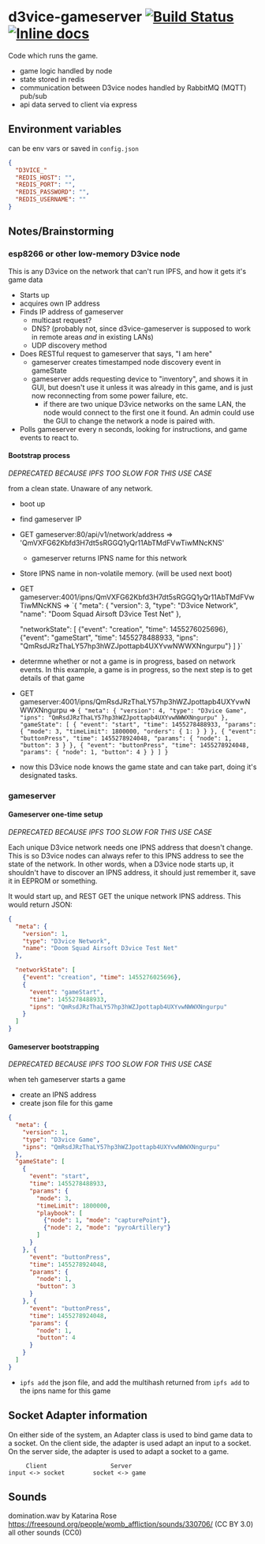 # d3vice-gameserver [![Build Status](https://travis-ci.org/doomsquadairsoft/d3vice-gameserver.svg?branch=master)](https://travis-ci.org/doomsquadairsoft/d3vice-gameserver) [![Inline docs](http://inch-ci.org/github/doomsquadairsoft/d3vice-gameserver.svg?branch=master)](http://inch-ci.org/github/doomsquadairsoft/d3vice-gameserver)
Code which runs the game.

* game logic handled by node
* state stored in redis
* communication between D3vice nodes handled by RabbitMQ (MQTT) pub/sub
* api data served to client via express


## Environment variables

can be env vars or saved in `config.json`

```json
{
  "D3VICE_"
  "REDIS_HOST": "",
  "REDIS_PORT": "",
  "REDIS_PASSWORD": "",
  "REDIS_USERNAME": ""
}
```

## Notes/Brainstorming



### esp8266 or other low-memory D3vice node

This is any D3vice on the network that can't run IPFS, and how it gets it's game data

* Starts up
* acquires own IP address
* Finds IP address of gameserver
  * multicast request?
  * DNS? (probably not, since d3vice-gameserver is supposed to work in remote areas *and* in existing LANs)
  * UDP discovery method
* Does RESTful request to gameserver that says, "I am here"
  * gameserver creates timestamped node discovery event in gameState
  * gameserver adds requesting device to "inventory", and shows it in GUI, but doesn't use it unless it was already in this game, and is just now reconnecting from some power failure, etc.
    * if there are two unique D3vice networks on the same LAN, the node would connect to the first one it found. An admin could use the GUI to change the network a node is paired with.
* Polls gameserver every n seconds, looking for instructions, and game events to react to.

#### Bootstrap process

*DEPRECATED BECAUSE IPFS TOO SLOW FOR THIS USE CASE*

from a clean state. Unaware of any network.

* boot up
* find gameserver IP
* GET gameserver:80/api/v1/network/address
    => 'QmVXFG62Kbfd3H7dt5sRGGQ1yQr11AbTMdFVwTiwMNcKNS'
  * gameserver returns IPNS name for this network
* Store IPNS name in non-volatile memory. (will be used next boot)
* GET gameserver:4001/ipns/QmVXFG62Kbfd3H7dt5sRGGQ1yQr11AbTMdFVwTiwMNcKNS
  => `{
    "meta": {
      "version": 3,
      "type": "D3vice Network",
      "name": "Doom Squad Airsoft D3vice Test Net"
    },

    "networkState": [
      {"event": "creation", "time": 1455276025696},
      {"event": "gameStart", "time": 1455278488933, "ipns": "QmRsdJRzThaLY57hp3hWZJpottapb4UXYvwNWWXNngurpu"}
    ]
  }`
* determne whether or not a game is in progress, based on network events. In this example, a game is in progress, so the next step is to get details of that game
* GET gameserver:4001/ipns/QmRsdJRzThaLY57hp3hWZJpottapb4UXYvwNWWXNngurpu
  => `{
    "meta": {
      "version": 4,
      "type": "D3vice Game",
      "ipns": "QmRsdJRzThaLY57hp3hWZJpottapb4UXYvwNWWXNngurpu"
    },
    "gameState": [
      {
        "event": "start",
        "time": 1455278488933,
        "params": {
          "mode": 3,
          "timeLimit": 1800000,
          "orders": {
            1:
          }
        }
      }, {
        "event": "buttonPress",
        "time": 1455278924048,
        "params": {
          "node": 1,
          "button": 3
        }
      }, {
        "event": "buttonPress",
        "time": 1455278924048,
        "params": {
          "node": 1,
          "button": 4
        }
      }
    ]
  }`
* now this D3vice node knows the game state and can take part, doing it's designated tasks.



### gameserver

#### Gameserver one-time setup

*DEPRECATED BECAUSE IPFS TOO SLOW FOR THIS USE CASE*

Each unique D3vice network needs one IPNS address that doesn't change. This is so D3vice nodes can always refer to this IPNS address to see the state of the network. In other words, when a D3vice node starts up, it shouldn't have to discover an IPNS address, it should just remember it, save it in EEPROM or something.

It would start up, and REST GET the unique network IPNS address. This would return JSON:

```json
{
  "meta": {
    "version": 1,
    "type": "D3vice Network",
    "name": "Doom Squad Airsoft D3vice Test Net"
  },

  "networkState": [
    {"event": "creation", "time": 1455276025696},
    {
      "event": "gameStart",
      "time": 1455278488933,
      "ipns": "QmRsdJRzThaLY57hp3hWZJpottapb4UXYvwNWWXNngurpu"
    }
  ]
}
```

#### Gameserver bootstrapping

*DEPRECATED BECAUSE IPFS TOO SLOW FOR THIS USE CASE*

when teh gameserver starts a game

* create an IPNS address
* create json file for this game

```json
{
  "meta": {
    "version": 1,
    "type": "D3vice Game",
    "ipns": "QmRsdJRzThaLY57hp3hWZJpottapb4UXYvwNWWXNngurpu"
  },
  "gameState": [
    {
      "event": "start",
      "time": 1455278488933,
      "params": {
        "mode": 3,
        "timeLimit": 1800000,
        "playbook": [
          {"node": 1, "mode": "capturePoint"},
          {"node": 2, "mode": "pyroArtillery"}
        ]
      }
    }, {
      "event": "buttonPress",
      "time": 1455278924048,
      "params": {
        "node": 1,
        "button": 3
      }
    }, {
      "event": "buttonPress",
      "time": 1455278924048,
      "params": {
        "node": 1,
        "button": 4
      }
    }
  ]
}
```

* `ipfs add` the json file, and add the multihash returned from `ipfs add` to the ipns name for this game





## Socket Adapter information

On either side of the system, an Adapter class is used to bind game data to a socket. On the client side, the adapter is used adapt an input to a socket. On the server side, the adapter is used to adapt a socket to a game.



```
     Client                  Server
input <-> socket        socket <-> game

```





## Sounds

domination.wav by Katarina Rose https://freesound.org/people/womb_affliction/sounds/330706/ (CC BY 3.0)
all other sounds (CC0)
